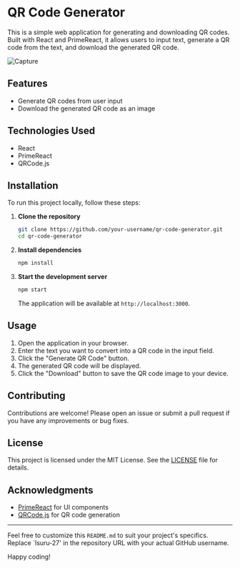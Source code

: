 # QR Code Generator

This is a simple web application for generating and downloading QR codes. Built with React and PrimeReact, it allows users to input text, generate a QR code from the text, and download the generated QR code.

![Capture](https://github.com/Isuru-27/QR-Generator/assets/139687227/98900c5a-e2a2-44ee-9946-212088e5684f)

## Features

- Generate QR codes from user input
- Download the generated QR code as an image

## Technologies Used

- React
- PrimeReact
- QRCode.js

## Installation

To run this project locally, follow these steps:

1. **Clone the repository**

   ```sh
   git clone https://github.com/your-username/qr-code-generator.git
   cd qr-code-generator
   ```

2. **Install dependencies**

   ```sh
   npm install
   ```

3. **Start the development server**

   ```sh
   npm start
   ```

   The application will be available at `http://localhost:3000`.

## Usage

1. Open the application in your browser.
2. Enter the text you want to convert into a QR code in the input field.
3. Click the "Generate QR Code" button.
4. The generated QR code will be displayed.
5. Click the "Download" button to save the QR code image to your device.

## Contributing

Contributions are welcome! Please open an issue or submit a pull request if you have any improvements or bug fixes.

## License

This project is licensed under the MIT License. See the [LICENSE](LICENSE) file for details.

## Acknowledgments

- [PrimeReact](https://www.primefaces.org/primereact/) for UI components
- [QRCode.js](https://github.com/soldair/node-qrcode) for QR code generation

---

Feel free to customize this `README.md` to suit your project's specifics. Replace `Isuru-27' in the repository URL with your actual GitHub username.

Happy coding!
```
